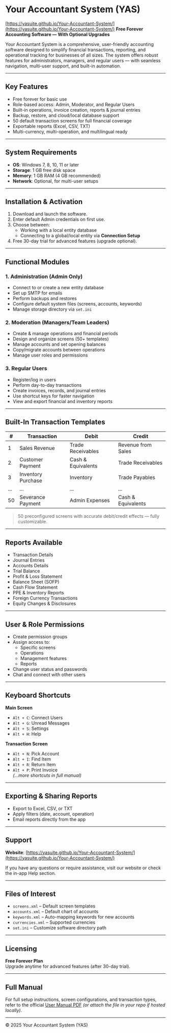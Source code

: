 # Your Accountant System (YAS)
[https://yasuite.github.io/Your-Accountant-System/](https://yasuite.github.io/Your-Accountant-System/)
**Free Forever Accounting Software — With Optional Upgrades**

Your Accountant System is a comprehensive, user-friendly accounting software designed to simplify financial transactions, reporting, and operational tracking for businesses of all sizes. The system offers robust features for administrators, managers, and regular users — with seamless navigation, multi-user support, and built-in automation.

---

## Key Features

- Free forever for basic use
- Role-based access: Admin, Moderator, and Regular Users
- Built-in operations, invoice creation, reports & journal entries
- Backup, restore, and cloud/local database support
- 50 default transaction screens for full financial coverage
- Exportable reports (Excel, CSV, TXT)
- Multi-currency, multi-operation, and multilingual ready

---

## System Requirements

- **OS**: Windows 7, 8, 10, 11 or later
- **Storage**: 1 GB free disk space
- **Memory**: 1 GB RAM (4 GB recommended)
- **Network**: Optional, for multi-user setups

---

## Installation & Activation

1. Download and launch the software.
2. Enter default Admin credentials on first use.
3. Choose between:
   - Working with a local entity database
   - Connecting to a global/local entity via **Connection Setup**
4. Free 30-day trial for advanced features (upgrade optional).

---

##  Functional Modules

### 1. **Administration (Admin Only)**
- Connect to or create a new entity database
- Set up SMTP for emails
- Perform backups and restores
- Configure default system files (screens, accounts, keywords)
- Manage storage directory via `set.ini`

### 2. **Moderation (Managers/Team Leaders)**
- Create & manage operations and financial periods
- Design and organize screens (50+ templates)
- Manage accounts and set opening balances
- Copy/migrate accounts between operations
- Manage user roles and permissions

### 3. **Regular Users**
- Register/log in users
- Perform day-to-day transactions
- Create invoices, records, and journal entries
- Use shortcut keys for faster navigation
- View and export financial and inventory reports

---

## Built-In Transaction Templates

| # | Transaction | Debit | Credit |
|--|-------------|--------|--------|
| 1 | Sales Revenue | Trade Receivables | Revenue from Sales |
| 2 | Customer Payment | Cash & Equivalents | Trade Receivables |
| 3 | Inventory Purchase | Inventory | Trade Payables |
| ... | ... | ... | ... |
| 50 | Severance Payment | Admin Expenses | Cash & Equivalents |

> 50 preconfigured screens with accurate debit/credit effects — fully customizable.

---

## Reports Available

- Transaction Details
- Journal Entries
- Accounts Details
- Trial Balance
- Profit & Loss Statement
- Balance Sheet (SOFP)
- Cash Flow Statement
- PPE & Inventory Reports
- Foreign Currency Transactions
- Equity Changes & Disclosures

---

## User & Role Permissions

- Create permission groups
- Assign access to:
  - Specific screens
  - Operations
  - Management features
  - Reports
- Change user status and passwords
- Chat and connect with other users

---

## Keyboard Shortcuts

**Main Screen**
- `Alt + C`: Connect Users
- `Alt + G`: Unread Messages  
- `Alt + S`: Settings  
- `Alt + H`: Help

**Transaction Screen**
- `Alt + N`: Pick Account
- `Alt + I`: Find Item
- `Alt + R`: Return Item
- `Alt + P`: Print Invoice  
*(...more shortcuts in full manual)*

---

## Exporting & Sharing Reports

- Export to Excel, CSV, or TXT
- Apply filters (date, account, operation)
- Email reports directly from the app

---

## Support

**Website**: [https://yasuite.github.io/Your-Accountant-System/](https://yasuite.github.io/Your-Accountant-System/)

If you have any questions or require assistance, visit our website or check the in-app Help section.

---

## Files of Interest

- `screens.xml` – Default screen templates
- `accounts.xml` – Default chart of accounts
- `keywords.xml` – Auto-mapping keywords for new accounts
- `currencies.xml` – Supported currencies
- `set.ini` – Customize software directory path

---

## Licensing

**Free Forever Plan**  
Upgrade anytime for advanced features (after 30-day trial).

---

## Full Manual

For full setup instructions, screen configurations, and transaction types, refer to the official [User Manual PDF](https://yasuite.github.io/Your-Accountant-System/Your-Accountant-System-Manual.pdf) *(or attach the file in your repo if hosted locally).*

---

© 2025 Your Accountant System (YAS)
